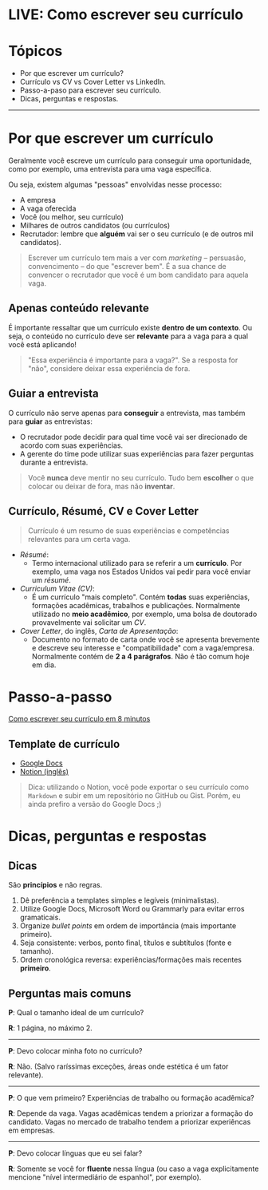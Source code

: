 # LIVE: Como escrever seu currículo

# Tópicos

- Por que escrever um currículo?
- Currículo vs CV vs Cover Letter vs LinkedIn.
- Passo-a-paso para escrever seu currículo.
- Dicas, perguntas e respostas.

---

# Por que escrever um currículo

Geralmente você escreve um currículo para conseguir uma oportunidade, como por exemplo, uma entrevista para uma vaga específica.

Ou seja, existem algumas "pessoas" envolvidas nesse processo:
* A empresa
* A vaga oferecida
* Você (ou melhor, seu currículo)
* Milhares de outros candidatos (ou currículos)
* Recrutador: lembre que **alguém** vai ser o seu currículo (e de outros mil candidatos).

> Escrever um currículo tem mais a ver com *marketing* – persuasão, convencimento – do que "escrever bem". É a sua chance de convencer o recrutador que você é um bom candidato para aquela vaga.


## Apenas conteúdo relevante

É importante ressaltar que um currículo existe **dentro de um contexto**.
Ou seja, o conteúdo no currículo deve ser **relevante** para a vaga para a qual você está aplicando!

> "Essa experiência é importante para a vaga?". Se a resposta for "não", considere deixar essa experiência de fora.


## Guiar a entrevista

O currículo não serve apenas para **conseguir** a entrevista, mas também para **guiar** as entrevistas:
* O recrutador pode decidir para qual time você vai ser direcionado de acordo com suas experiências.
* A gerente do time pode utilizar suas experiências para fazer perguntas durante a entrevista.

> Você **nunca** deve mentir no seu currículo. Tudo bem **escolher** o que colocar ou deixar de fora, mas não **inventar**.


## Currículo, Résumé, CV e Cover Letter

> Currículo é um resumo de suas experiências e competências relevantes para um certa vaga.

* *Résumé*:
    * Termo internacional utilizado para se referir a um **currículo**. Por exemplo, uma vaga nos Estados Unidos vai pedir para você enviar um *résumé*.
* *Curriculum Vitae (CV)*:
    * É um currículo "mais completo". Contém **todas** suas experiências, formações acadêmicas, trabalhos e publicações. Normalmente utilizado no **meio acadêmico**, por exemplo, uma bolsa de doutorado provavelmente vai solicitar um *CV*.
* *Cover Letter*, do inglês, *Carta de Apresentação*:
    * Documento no formato de carta onde você se apresenta brevemente e descreve seu interesse e "compatibilidade" com a vaga/empresa. Normalmente contém de **2 a 4 parágrafos**. Não é tão comum hoje em dia.

# Passo-a-passo

[Como escrever seu currículo em 8 minutos](https://www.youtube.com/watch?v=0f0nGhy-Hmk)

## Template de currículo

* [Google Docs](https://curriculo.saldanha.dev)
* [Notion (inglês)](https://www.notion.so/Gabriel-Saldanha-eb1901665721483185405a78aaba356e)

> Dica: utilizando o Notion, você pode exportar o seu currículo como `Markdown` e subir em um repositório no GitHub ou Gist. Porém, eu ainda prefiro a versão do Google Docs ;)


# Dicas, perguntas e respostas

## Dicas

São **princípios** e não regras.

1. Dê preferência a templates simples e legíveis (minimalistas).
2. Utilize Google Docs, Microsoft Word ou Grammarly para evitar erros gramaticais.
3. Organize *bullet points* em ordem de importância (mais importante primeiro).
4. Seja consistente: verbos, ponto final, títulos e subtítulos (fonte e tamanho).
5. Ordem cronológica reversa: experiências/formações mais recentes **primeiro**.


## Perguntas mais comuns

**P**: Qual o tamanho ideal de um currículo?

**R**: 1 página, no máximo 2.

---

**P**: Devo colocar minha foto no currículo?

**R**: Não. (Salvo raríssimas exceções, áreas onde estética é um fator relevante).

---

**P**: O que vem primeiro? Experiências de trabalho ou formação acadêmica?

**R**: Depende da vaga. Vagas acadêmicas tendem a priorizar a formação do candidato. Vagas no mercado de trabalho tendem a priorizar experiêncas em empresas.

---

**P**: Devo colocar línguas que eu sei falar?

**R**: Somente se você for **fluente** nessa língua (ou caso a vaga explicitamente mencione "nível intermediário de espanhol", por exemplo).